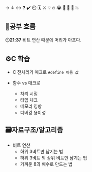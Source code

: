 → ↓ ↔ ❓ ✔️ ⏲️ 🗓️ ⚔️ 💡 🔥 😭 👏 🎵 🚨 💥

## 🧠공부 흐름
⏲️**21:37** 비트 연산 때문에 머리가 아프다.  

## ⚙️C 학습
- C 전처리기 매크로
``` #define 이름 값 ```

- 함수 vs 매크로
    - 처리 시점
    - 타입 체크
    - 메모리 영향
    - 디버깅 용이성

## 🗃️자료구조/알고리즘
- 비트 연산
    - 하위 3비트만 남기는 법
    - 하위 3비트 외 상위 비트만 남기는 법
    - 가까운 8의 배수로 만드는 법


